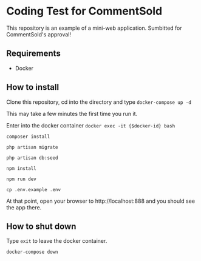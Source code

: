 # Coding Test for CommentSold

This repository is an example of a mini-web application.
Sumbitted for CommentSold's approval!

## Requirements
* Docker

## How to install
Clone this repository, cd into the directory
and type `docker-compose up -d`

This may take a few minutes the first time you run it.

Enter into the docker container `docker exec -it {$docker-id} bash`

`composer install`

`php artisan migrate`

`php artisan db:seed`

`npm install`

`npm run dev`

`cp .env.example .env`

At that point, open your browser to http://localhost:888 and you should see the app there.

## How to shut down
Type `exit` to leave the docker container.

`docker-compose down`
